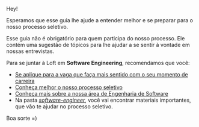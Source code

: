 Hey!

Esperamos que esse guia lhe ajude a entender melhor e se preparar para o nosso processo seletivo.

Esse guia não é obrigatório para quem participa do nosso processo. Ele contém uma sugestão de tópicos para lhe ajudar a se sentir à vontade em nossas entrevistas.

Para se juntar à Loft em **Software Engineering**, recomendamos que você:
- [Se aplique para a vaga que faça mais sentido com o seu momento de carreira](https://jobs.lever.co/loft?department=Loft%20-%20Tech&%20Product=&team=Software%20Engineering)
- [Conheça melhor o nosso processo seletivo](https://medium.com/loftbr/joining-loft-as-a-software-engineer-698f90a8e120)
- [Conheça mais sobre a nossa área de Engenharia de Software](https://medium.com/loftbr/engineering/home)
- Na pasta [*software-engineer*](https://github.com/loft-br/study-guide-hiring-process/tree/master/software-engineer/pt_BR), você vai encontrar materiais importantes, que vão te ajudar no processo seletivo.

Boa sorte =)
